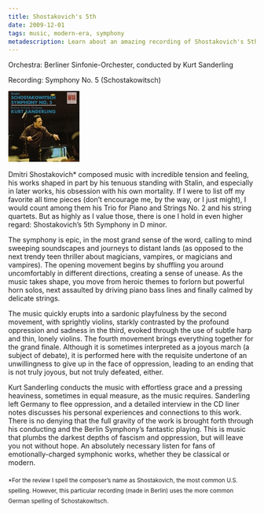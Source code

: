 ```yaml
---
title: Shostakovich's 5th
date: 2009-12-01
tags: music, modern-era, symphony
metadescription: Learn about an amazing recording of Shostakovich's 5th Symphony.
---
```


Orchestra: Berliner Sinfonie-Orchester, conducted by Kurt Sanderling

Recording: Symphony No. 5 (Schostakowitsch)

![](/images/shostakovich5.jpg "Symphony No. 5")

Dmitri Shostakovich* composed music with incredible tension and feeling, his
works shaped in part by his tenuous standing with Stalin, and especially in
later works, his obsession with his own mortality. If I were to list off my
favorite all time pieces (don’t encourage me, by the way, or I just might), I
would count among them his Trio for Piano and Strings No. 2 and his string
quartets. But as highly as I value those, there is one I hold in even higher
regard: Shostakovich’s 5th Symphony in D minor.

The symphony is epic, in the most grand sense of the word, calling to mind
sweeping soundscapes and journeys to distant lands (as opposed to the next
trendy teen thriller about magicians, vampires, or magicians and vampires). The
opening movement begins by shuffling you around uncomfortably in different
directions, creating a sense of unease. As the music takes shape, you move from
heroic themes to forlorn but powerful horn solos, next assaulted by driving
piano bass lines and finally calmed by delicate strings.

The music quickly erupts into a sardonic playfulness by the second movement,
with sprightly violins, starkly contrasted by the profound oppression and
sadness in the third, evoked through the use of subtle harp and thin, lonely
violins. The fourth movement brings everything together for the grand
finale. Although it is sometimes interpreted as a joyous march (a subject of
debate), it is performed here with the requisite undertone of an unwillingness
to give up in the face of oppression, leading to an ending that is not truly
joyous, but not truly defeated, either.

Kurt Sanderling conducts the music with effortless grace and a pressing
heaviness, sometimes in equal measure, as the music requires. Sanderling left
Germany to flee oppression, and a detailed interview in the CD liner notes
discusses his personal experiences and connections to this work. There is no
denying that the full gravity of the work is brought forth through his
conducting and the Berlin Symphony’s fantastic playing. This is music that
plumbs the darkest depths of fascism and oppression, but will leave you not
without hope. An absolutely necessary listen for fans of emotionally-charged
symphonic works, whether they be classical or modern.

<sub>*For the review I spell the composer’s name as Shostakovich, the most common
U.S. spelling. However, this particular recording (made in Berlin) uses the more
common German spelling of Schostakowitsch.</sub>
